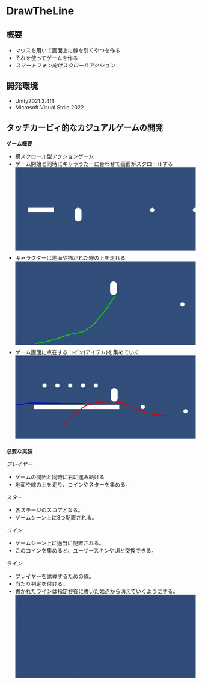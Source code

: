 # DrawTheLine  
## 概要  
* マウスを用いて画面上に線を引くやつを作る
* それを使ってゲームを作る
* _スマートフォン向けスクロールアクション_

## 開発環境  
* Unity2021.3.4f1  
* Microsoft Visual Stdio 2022  

## タッチカービィ的なカジュアルゲームの開発  

__ゲーム概要__  

* 横スクロール型アクションゲーム  
* ゲーム開始と同時にキャラうたーに合わせて画面がスクロールする ![GameScreenImage1](https://github.com/Ryuki-Arai/DrawTheLine/blob/main/Picture_README/Screenshot_20220702-160153_DrawTheLine.jpg "GameScreenImage1")  
* キャラクターは地面や描かれた線の上を走れる ![GameScreenImage2](https://github.com/Ryuki-Arai/DrawTheLine/blob/main/Picture_README/Screenshot_20220702-160212_DrawTheLine.jpg "GameScreenImage2")  
* ゲーム画面に点在するコイン(アイテム)を集めていく ![GameScreenImage3](https://github.com/Ryuki-Arai/DrawTheLine/blob/main/Picture_README/Screenshot_20220702-160204_DrawTheLine.jpg "GameScreenImage3")  

__必要な実装__  

_プレイヤー_  
* ゲームの開始と同時に右に進み続ける  
* 地面や線の上を走り、コインやスターを集める。  

_スター_
* 各ステージのスコアとなる。
* ゲームシーン上に3つ配置される。

_コイン_  
* ゲームシーン上に適当に配置される。  
* このコインを集めると、ユーザースキンやUIと交換できる。  

_ライン_  
* プレイヤーを誘導するための線。  
* 当たり判定を付ける。  
* 書かれたラインは指定秒後に書いた始点から消えていくようにする。
![GameScreenMovie1](https://github.com/Ryuki-Arai/DrawTheLine/blob/main/Picture_README/Screen_Recording_20220702-131347_DrawTheLine.gif "GameScreenMovie1")  
